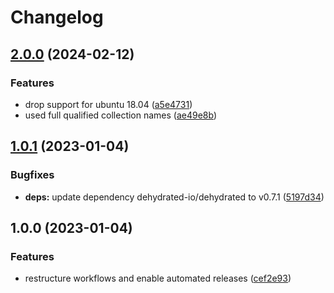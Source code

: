 # Changelog

## [2.0.0](https://github.com/rolehippie/dehydrated/compare/v1.0.1...v2.0.0) (2024-02-12)


### Features

* drop support for ubuntu 18.04 ([a5e4731](https://github.com/rolehippie/dehydrated/commit/a5e47319895750673823b370ed868d7c7859fca7))
* used full qualified collection names ([ae49e8b](https://github.com/rolehippie/dehydrated/commit/ae49e8b0ea0cc31001e1c8f0b75f622f7ecaf0ff))

## [1.0.1](https://github.com/rolehippie/dehydrated/compare/v1.0.0...v1.0.1) (2023-01-04)


### Bugfixes

* **deps:** update dependency dehydrated-io/dehydrated to v0.7.1 ([5197d34](https://github.com/rolehippie/dehydrated/commit/5197d34bd810289153d65fa3fdb1a18835c1ad8d))

## 1.0.0 (2023-01-04)


### Features

* restructure workflows and enable automated releases ([cef2e93](https://github.com/rolehippie/dehydrated/commit/cef2e93c1827b24fecafd7edc90a1ebf86d69a93))
